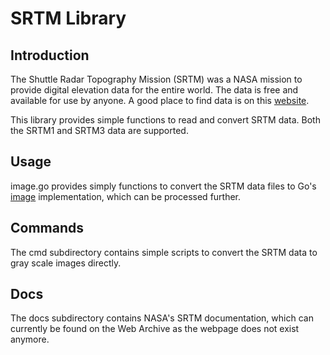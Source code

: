 # SRTM Library

## Introduction

The Shuttle Radar Topography Mission (SRTM) was a NASA mission to provide digital elevation data for the entire world.
The data is free and available for use by anyone.
A good place to find data is on this [website](http://viewfinderpanoramas.org/dem3.html).


This library provides simple functions to read and convert SRTM data.
Both the SRTM1 and SRTM3 data are supported.

## Usage

image.go provides simply functions to convert the SRTM data files to Go's [image](https://pkg.go.dev/image) implementation,
which can be processed further.

## Commands

The cmd subdirectory contains simple scripts to convert the SRTM data to gray scale images directly.

## Docs

The docs subdirectory contains NASA's SRTM documentation, which can currently be found on the Web Archive as the webpage does not exist anymore.